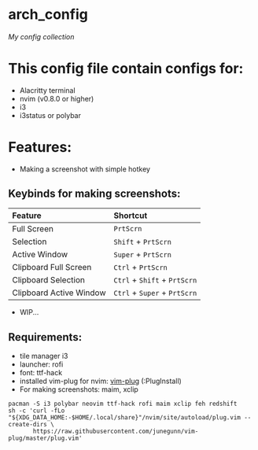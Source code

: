 # arch_config
###### My config collection

# This config file contain configs for:

- Alacritty terminal
- nvim (v0.8.0 or higher)
- i3
- i3status or polybar

# Features:
- Making a screenshot with simple hotkey
## Keybinds for making screenshots:
| Feature | Shortcut |
| :----- | :------ |
| Full Screen | `PrtScrn` |
| Selection | `Shift` + `PrtScrn` |
| Active Window | `Super` + `PrtScrn` |
| Clipboard Full Screen | `Ctrl` + `PrtScrn` |
| Clipboard Selection | `Ctrl` + `Shift` + `PrtScrn` |
| Clipboard Active Window | `Ctrl` + `Super` + `PrtScrn` |
- WIP...


## Requirements:
- tile manager i3
- launcher: rofi
- font: ttf-hack
- installed vim-plug for nvim: [vim-plug](https://github.com/junegunn/vim-plug) (:PlugInstall)
- For making screenshots: maim, xclip

```
pacman -S i3 polybar neovim ttf-hack rofi maim xclip feh redshift
sh -c 'curl -fLo "${XDG_DATA_HOME:-$HOME/.local/share}"/nvim/site/autoload/plug.vim --create-dirs \
       https://raw.githubusercontent.com/junegunn/vim-plug/master/plug.vim'
```
